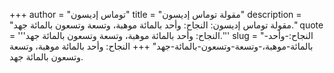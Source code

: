 +++
author = "توماس إديسون"
title = "مقولة توماس إديسون"
description = "مقولة توماس إديسون: النجاح: وأحد بالمائة موهبة، وتسعة وتسعون بالمائة جهد."
quote = '''النجاح: وأحد بالمائة موهبة، وتسعة وتسعون بالمائة جهد.'''
slug = "النجاح:-وأحد-بالمائة-موهبة،-وتسعة-وتسعون-بالمائة-جهد"
+++
النجاح: وأحد بالمائة موهبة، وتسعة وتسعون بالمائة جهد.
